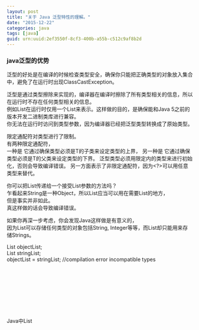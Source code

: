 ```yaml
---
layout: post
title: "关于 Java 泛型特性的理解。"
date: "2015-12-22"
categories: java
tags: [java]
guid: urn:uuid:2ef3550f-8cf3-400b-a55b-c512c9af8b2d
---
```


### java泛型的优势  

泛型的好处是在编译的时候检查类型安全，确保你只能把正确类型的对象放入集合中，避免了在运行时出现ClassCastException。    

泛型是通过类型擦除来实现的，编译器在编译时擦除了所有类型相关的信息，所以在运行时不存在任何类型相关的信息。  
例如List<String>在运行时仅用一个List来表示。这样做的目的，是确保能和Java 5之前的版本开发二进制类库进行兼容。  
你无法在运行时访问到类型参数，因为编译器已经把泛型类型转换成了原始类型。  

限定通配符对类型进行了限制。  
有两种限定通配符，  
一种是<? extends T> 它通过确保类型必须是T的子类来设定类型的上界，  
另一种是<? super T> 它通过确保类型必须是T的父类来设定类型的下界。   
泛型类型必须用限定内的类型来进行初始化，否则会导致编译错误。   
另一方面<?>表示了非限定通配符，因为<?>可以用任意类型来替代。   

你可以把List<String>传递给一个接受List<Object>参数的方法吗？   
乍看起来String是一种Object，所以List<String>应当可以用在需要List<Object>的地方，  
但是事实并非如此。  
真这样做的话会导致编译错误。  

如果你再深一步考虑，你会发现Java这样做是有意义的，  
因为List<Object>可以存储任何类型的对象包括String, Integer等等，而List<String>却只能用来存储Strings。  

List<Object> objectList;  
List<String> stringList;     
objectList = stringList;  //compilation error incompatible types  

Java中List<Object>和原始类型List之间的区别?    
原始类型和带参数类型<Object>之间的主要区别是，  
在编译时编译器不会对原始类型进行类型安全检查，却会对带参数的类型进行检查，  
通过使用Object作为类型，可以告知编译器该方法可以接受任何类型的对象，比如String或Integer。  
它们之间的第二点区别是，你可以把任何带参数的类型传递给原始类型List，但却不能把List<String>传递给接受List<Object>的方法，因为会产生变异错误。  
